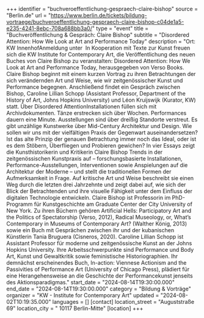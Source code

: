+++
identifier = "buchveroeffentlichung-gespraech-claire-bishop"
source = "Berlin.de"
url = "https://www.berlin.de/tickets/bildung-vortraege/buchveroeffentlichung-gespraech-claire-bishop-c04de1a5-e235-4241-8ebc-708a688bb3a0/"
type = "event"
title = "Buchveröffentlichung & Gespräch: Claire Bishop"
subtitle = "Disordered Attention: How We Look at Art and Performance Today"
description = "Ort: KW InnenhofAnmeldung unter  In Kooperation mit Texte zur Kunst freuen sich die KW Institute for Contemporary Art, die Veröffentlichung des neuen Buches von Claire Bishop zu veranstalten: Disordered Attention: How We Look at Art and Performance Today, herausgegeben von Verso Books. Claire Bishop beginnt mit einem kurzen Vortrag zu ihren Betrachtungen der sich verändernden Art und Weise, wie wir zeitgenössischer Kunst und Performance begegnen. Anschließend findet ein Gespräch zwischen Bishop, Caroline Lillian Schopp (Assistant Professor, Department of the History of Art, Johns Hopkins University) und Léon Kruijswijk (Kurator, KW) statt. Über Disordered AttentionInstallationen füllen sich mit Archivdokumenten. Tänze erstrecken sich über Wochen. Performances dauern eine Minute. Ausstellungen sind über dreißig Standorte verstreut. Es gibt unzählige Kunstwerke über Mid-Century Architektur und Design. Wie sollen wir uns mit der vielfältigen Praxis der Gegenwart auseinandersetzen? Ist das alte Prinzip der genauen Betrachtung immer noch das Ideal, oder ist es dem Stöbern, Überfliegen und Probieren gewichen? In vier Essays zeigt die Kunsthistorikerin und Kritikerin Claire Bishop Trends in der zeitgenössischen Kunstpraxis auf – forschungsbasierte Installationen, Performance-Ausstellungen, Interventionen sowie Anspielungen auf die Architektur der Moderne – und stellt die traditionellen Formen der Aufmerksamkeit in Frage. Auf kritische Art und Weise beschreibt sie einen Weg durch die letzten drei Jahrzehnte und zeigt dabei auf, wie sich der Blick der Betrachtenden und ihre visuelle Fähigkeit unter dem Einfluss der digitalen Technologie entwickeln. Claire Bishop ist Professorin im PhD-Programm für Kunstgeschichte am Graduate Center der City University of New York. Zu ihren Büchern gehören Artificial Hells: Participatory Art and the Politics of Spectatorship (Verso, 2012), Radical Museology, or, What’s Contemporary in Museums of Contemporary Art? (Walther König, 2013) sowie ein Buch mit Gesprächen zwischen ihr und der kubanischen Künstlerin Tania Bruguera (Cisneros, 2020). Caroline Lillian Schopp ist Assistant Professor für moderne und zeitgenössische Kunst an der Johns Hopkins University. Ihre Arbeitsschwerpunkte sind Performance und Body Art, Kunst und Gewaltkritik sowie feministische Historiographien. Ihr demnächst erscheinendes Buch, In-action: Viennese Actionism and the Passivities of Performance Art (University of Chicago Press), plädiert für eine Herangehensweise an die Geschichte der Performancekunst jenseits des Aktionsparadigmas."
start_date = "2024-08-14T19:30:00.000"
end_date = "2024-08-14T19:30:00.000"
category = "Bildung & Vorträge"
organizer = "KW - Institute for Contemporary Art"
updated = "2024-08-02T10:19:35.000"
languages = []
[contact]
location_street = "Auguststraße 69"
location_city = " 10117 Berlin-Mitte"
[location]
+++